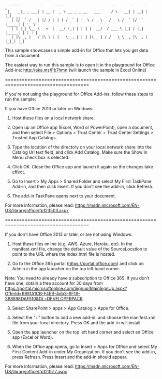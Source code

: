       _____         _      ____                       _       _     _       _       
     |_   _|_ _ ___| | __ |  _ \ __ _ _ __   ___     / \   __| | __| |     (_)_ __  
       | |/ _` / __| |/ / | |_) / _` | '_ \ / _ \   / _ \ / _` |/ _` |_____| | '_ \ 
       | | (_| \__ \   <  |  __/ (_| | | | |  __/  / ___ \ (_| | (_| |_____| | | | |
       |_|\__,_|___/_|\_\ |_|   \__,_|_| |_|\___| /_/   \_\__,_|\__,_|     |_|_| |_|
                                                                                

This sample showcases a simple add-in for Office that lets you get data from a document. 

The easiest way to run this sample is to open it in the playground for Office Add-ins: http://aka.ms/Fb7hmn (will launch the sample in Excel Online)

====================================================================================

If you're not using the playground for Office Add-ins, follow these steps to run the sample:

If you have Office 2013 or later on Windows:

1. Host these files on a local network share.

2. Open up an Office app (Excel, Word or PowerPoint), open a document, and then select File > Options > Trust Center > Trust Center Settings > Trusted App Catalogs. 

3. Type the location of the directory on your local network share into the Catalog Url text field, and click Add Catalog. Make sure the Show in Menu check box is selected.

4. Click OK. Close the Office app and launch it again so the changes take effect.

5. Go to Insert > My Apps > Shared Folder and select My First TaskPane Add-in, and then click Insert. If you don't see the add-in, click Refresh.

6. The add-in TaskPane opens next to your document.

For more information, please read: https://msdn.microsoft.com/EN-US/library/office/fp123503.aspx

====================================================================================

If you don't have Office 2013 or later, or are not using Windows:

1. Host these files online (e.g. AWS, Azure, Heroku, etc). In the manifest.xml file, change the default value of the SourceLocation to point to the URL where the index.html file is hosted.

2. Go to the Office 365 portal (https://portal.office.com) and click on Admin in the app launcher on the top left hand corner.

Note: You need to already have a subscription to Office 365. If you don't have one, obtain a free account for 30 days from https://portal.microsoftonline.com/Signup/MainSignUp.aspx?OfferId=6881A1CB-F4EB-4db3-9F18-388898DAF510&DL=DEVELOPERPACK

3. Select SharePoint > apps > App Catalog > Apps for Office.

4. Select the "+" button to add a new add-in, and choose the manifest.xml file from your local directory. Press OK and the add-in will install.

5. Open the app launcher on the top left hand corner and select an Office app (Excel or Word).

6. When the Office app opens, go to Insert > Apps for Office and select My First Content Add-in under My Organization. If you don't see the add-in, press Refresh. Press Insert and the add-in should appear.

For more information, please read: https://msdn.microsoft.com/EN-US/library/office/fp123517.aspx